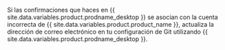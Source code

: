 Si las confirmaciones que haces en {{ site.data.variables.product.prodname_desktop }} se asocian con la cuenta incorrecta de {{ site.data.variables.product.product_name }}, actualiza la dirección de correo electrónico en tu configuración de Git utilizando {{ site.data.variables.product.prodname_desktop }}.
